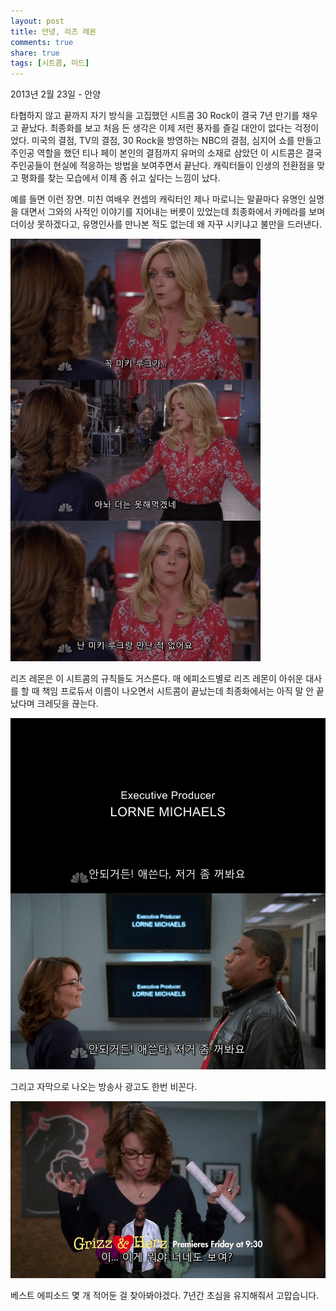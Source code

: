 ```yaml
---
layout: post
title: 안녕, 리즈 레몬
comments: true
share: true
tags: [시트콤, 미드]
---
```

<p class="meta">2013년 2월 23일 - 안양</p>

타협하지 않고 끝까지 자기 방식을 고집했던 시트콤 30 Rock이 결국 7년 만기를 채우고 끝났다. 최종화를 보고 처음 든 생각은 이제 저런 풍자를 즐길 대안이 없다는 걱정이었다. 미국의 결점, TV의 결점, 30 Rock을 방영하는 NBC의 결점, 심지어 쇼를 만들고 주인공 역할을 했던 티나 페이 본인의 결점까지 유머의 소재로 삼았던 이 시트콤은 결국 주인공들이 현실에 적응하는 방법을 보여주면서 끝난다. 캐릭터들이 인생의 전환점을 맞고 평화를 찾는 모습에서 이제 좀 쉬고 싶다는 느낌이 났다. 

예를 들면 이런 장면. 미친 여배우 컨셉의 캐릭터인 제나 마로니는 말끝마다 유명인 실명을 대면서 그와의 사적인 이야기를 지어내는 버릇이 있었는데 최종화에서 카메라를 보며 더이상 못하겠다고, 유명인사를 만나본 적도 없는데 왜 자꾸 시키냐고 불만을 드러낸다. 

![제나 마로니의 불만](/images/30rock2.png) 

리즈 레몬은 이 시트콤의 규칙들도 거스른다. 매 에피소드별로 리즈 레몬이 아쉬운 대사를 할 때 책임 프로듀서 이름이 나오면서 시트콤이 끝났는데 최종화에서는 아직 말 안 끝났다며 크레딧을 끊는다. 

![엔딩 크레딧](/images/30rock1.png)

그리고 자막으로 나오는 방송사 광고도 한번 비꼰다. 

![자막에 놀라는 리즈 레몬](/images/30rock3.png)

베스트 에피소드 몇 개 적어둔 걸 찾아봐야겠다. 7년간 초심을 유지해줘서 고맙습니다.  